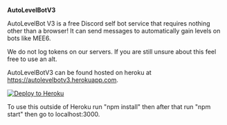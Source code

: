 **AutoLevelBotV3**

AutoLevelBot V3 is a free Discord self bot service that requires nothing other than a browser!
It can send messages to automatically gain levels on bots like MEE6.

We do not log tokens on our servers. If you are still unsure about this feel free to use an alt.

AutoLevelBotV3 can be found hosted on heroku at https://autolevelbotv3.herokuapp.com.

[![Deploy to Heroku](https://www.herokucdn.com/deploy/button.svg)](https://heroku.com/deploy?template=https://github.com/MasonTheCreeper/AutoLevelBotV3)

To use this outside of Heroku run "npm install" then after that run "npm start" then go to localhost:3000.